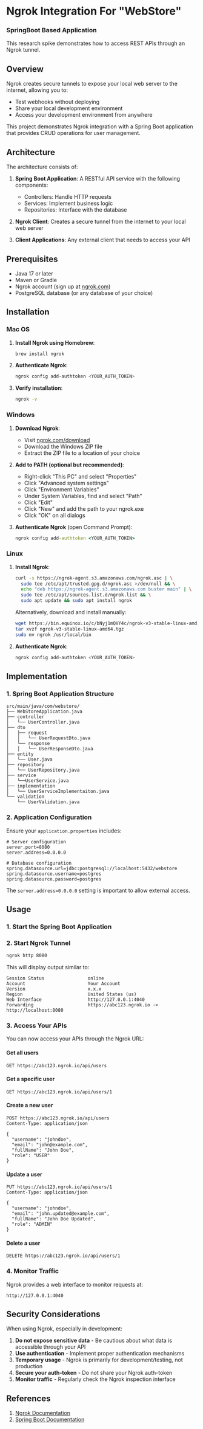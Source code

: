 # Ngrok Integration For "WebStore"
### SpringBoot Based Application

This research spike demonstrates how to access REST APIs through an Ngrok tunnel.

## Overview

Ngrok creates secure tunnels to expose your local web server to the internet, allowing you to:
- Test webhooks without deploying
- Share your local development environment
- Access your development environment from anywhere

This project demonstrates Ngrok integration with a Spring Boot application that provides CRUD operations for user management.

## Architecture

The architecture consists of:

1. **Spring Boot Application**: A RESTful API service with the following components:
   - Controllers: Handle HTTP requests
   - Services: Implement business logic
   - Repositories: Interface with the database

2. **Ngrok Client**: Creates a secure tunnel from the internet to your local web server

3. **Client Applications**: Any external client that needs to access your API

## Prerequisites

- Java 17 or later
- Maven or Gradle
- Ngrok account (sign up at [ngrok.com](https://ngrok.com))
- PostgreSQL database (or any database of your choice)

## Installation

### Mac OS

1. **Install Ngrok using Homebrew**:
   ```bash
   brew install ngrok
   ```

2. **Authenticate Ngrok**:
   ```bash
   ngrok config add-authtoken <YOUR_AUTH_TOKEN>
   ```

3. **Verify installation**:
   ```bash
   ngrok -v
   ```

### Windows

1. **Download Ngrok**:
   - Visit [ngrok.com/download](https://ngrok.com/download)
   - Download the Windows ZIP file
   - Extract the ZIP file to a location of your choice

2. **Add to PATH (optional but recommended)**:
   - Right-click "This PC" and select "Properties"
   - Click "Advanced system settings"
   - Click "Environment Variables"
   - Under System Variables, find and select "Path"
   - Click "Edit"
   - Click "New" and add the path to your ngrok.exe
   - Click "OK" on all dialogs

3. **Authenticate Ngrok** (open Command Prompt):
   ```cmd
   ngrok config add-authtoken <YOUR_AUTH_TOKEN>
   ```

### Linux

1. **Install Ngrok**:
   ```bash
   curl -s https://ngrok-agent.s3.amazonaws.com/ngrok.asc | \
     sudo tee /etc/apt/trusted.gpg.d/ngrok.asc >/dev/null && \
     echo "deb https://ngrok-agent.s3.amazonaws.com buster main" | \
     sudo tee /etc/apt/sources.list.d/ngrok.list && \
     sudo apt update && sudo apt install ngrok
   ```

   Alternatively, download and install manually:
   ```bash
   wget https://bin.equinox.io/c/bNyj1mQVY4c/ngrok-v3-stable-linux-amd64.tgz
   tar xvzf ngrok-v3-stable-linux-amd64.tgz
   sudo mv ngrok /usr/local/bin
   ```

2. **Authenticate Ngrok**:
   ```bash
   ngrok config add-authtoken <YOUR_AUTH_TOKEN>
   ```

## Implementation

### 1. Spring Boot Application Structure

```
src/main/java/com/webstore/
├── WebStoreApplication.java
├── controller
│   └── UserController.java
├── dto
│   ├── request
│   │   └── UserRequestDto.java
│   └── response
│   │   └── UserResponseDto.java
├── entity
│   └── User.java
├── repository
│   └── UserRepository.java
├── service
│   └──UserService.java
├── implementation
│   └── UserServiceImplementaiton.java
└── validation
    └── UserValidation.java
```

### 2. Application Configuration

Ensure your `application.properties` includes:

```properties
# Server configuration
server.port=8080
server.address=0.0.0.0

# Database configuration
spring.datasource.url=jdbc:postgresql://localhost:5432/webstore
spring.datasource.username=postgres
spring.datasource.password=postgres
```

The `server.address=0.0.0.0` setting is important to allow external access.

## Usage

### 1. Start the Spring Boot Application
### 2. Start Ngrok Tunnel

```bash
ngrok http 8080
```

This will display output similar to:

```
Session Status                online
Account                       Your Account
Version                       x.x.x
Region                        United States (us)
Web Interface                 http://127.0.0.1:4040
Forwarding                    https://abc123.ngrok.io -> http://localhost:8080
```

### 3. Access Your APIs

You can now access your APIs through the Ngrok URL:

#### Get all users
```
GET https://abc123.ngrok.io/api/users
```

#### Get a specific user
```
GET https://abc123.ngrok.io/api/users/1
```

#### Create a new user
```
POST https://abc123.ngrok.io/api/users
Content-Type: application/json

{
  "username": "johndoe",
  "email": "john@example.com",
  "fullName": "John Doe",
  "role": "USER"
}
```

#### Update a user
```
PUT https://abc123.ngrok.io/api/users/1
Content-Type: application/json

{
  "username": "johndoe",
  "email": "john.updated@example.com",
  "fullName": "John Doe Updated",
  "role": "ADMIN"
}
```

#### Delete a user
```
DELETE https://abc123.ngrok.io/api/users/1
```

### 4. Monitor Traffic

Ngrok provides a web interface to monitor requests at:
```
http://127.0.0.1:4040
```

## Security Considerations

When using Ngrok, especially in development:

1. **Do not expose sensitive data** - Be cautious about what data is accessible through your API
2. **Use authentication** - Implement proper authentication mechanisms
3. **Temporary usage** - Ngrok is primarily for development/testing, not production
4. **Secure your auth-token** - Do not share your Ngrok auth-token
5. **Monitor traffic** - Regularly check the Ngrok inspection interface

## References

1. [Ngrok Documentation](https://ngrok.com/docs)
2. [Spring Boot Documentation](https://docs.spring.io/spring-boot/docs/current/reference/html/)
